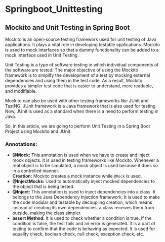 # Springboot_Unittesting
<h2>Mockito and Unit Testing in Spring Boot</h2>

<p>
Mockito is an open-source testing framework used for unit testing of Java applications. It plays a vital role in developing testable applications. Mockito is used to mock interfaces so that a dummy functionality can be added to a mock interface used in Unit Testing.
</p>

<p>
Unit Testing is a type of software testing in which individual components of the software are tested. The major objective of using the Mockito framework is to simplify the development of a test by mocking external dependencies and using them in the test code. As a result, Mockito provides a simpler test code that is easier to understand, more readable, and modifiable.
</p>

<p>
Mockito can also be used with other testing frameworks like JUnit and TestNG. JUnit framework is a Java framework that is also used for testing. Now, JUnit is used as a standard when there is a need to perform testing in Java.
</p>

<p>
So, in this article, we are going to perform Unit Testing in a Spring Boot Project using Mockito and JUnit.
</p>

<h3>Annotations:</h3>

<ul>
  <li>
    <strong>@Mock:</strong> This annotation is used when we have to create and inject mock objects. It is used in testing frameworks like Mockito. Whenever a real object is to be simulated, a mock object is used because it does so in a controlled manner.<br/>
    <strong>Creation:</strong> Mockito creates a mock instance while <code>@Mock</code> is used.
  </li>
  
  <li>
    <strong>@InjectMocks:</strong> Used to automatically inject mocked dependencies to the object that is being tested.
  </li>

  <li>
    <strong>@Inject:</strong> This annotation is used to inject dependencies into a class. It belongs to the Java Dependency Injection framework. It is used to make the code modular and testable by decoupling creation, which means instead of creating its own dependencies, a class receives them from outside, making the class simpler.
  </li>

  <li>
    <strong>assert Method:</strong> It is used to check whether a condition is true. If the condition is false, the test fails and an error is generated. It is a part of testing to confirm that the code is behaving as expected. It is used for equality check, boolean check, null check, exception check, etc.
  </li>
</ul>
